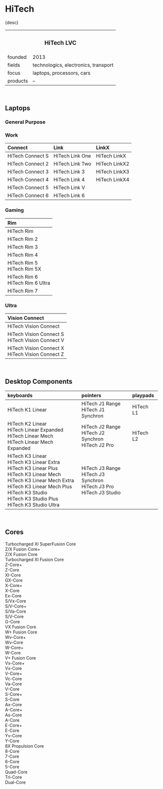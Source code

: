# HiTech

{desc}


<table>
  <tr>
    <th colspan="2"> <h3> HiTech LVC </h3> </th>
  </tr>
  <tr>
    <td> founded </td>
    <td> 2013 </td>
  </tr>
  <tr>
    <td> fields </td>
    <td> technologics, electronics, transport </td>
  </tr>
  <tr>
    <td> focus </td>
    <td> laptops, processors, cars </td>
  </tr>
  <tr>
    <td> products </td>
    <td> – </td>
  </tr>
</table>


<br>


## Laptops

### General Purpose

### Work

| Connect | Link | LinkX |
| :------ | :--- | :---- |
| HiTech Connect S | HiTech Link One | HiTech LinkX |
| HiTech Connect 2 | HiTech Link Two | HiTech LinkX2 |
| HiTech Connect 3 | HiTech Link 3 | HiTech LinkX3 |
| HiTech Connect 4 | HiTech Link 4 | HiTech LinkX4 |
| HiTech Connect 5 | HiTech Link V | |
| HiTech Connect 6 | HiTech Link 6 | |

### Gaming

| Rim |
| :-- |
| HiTech Rim |
| HiTech Rim 2 |
| HiTech Rim 3 |
| HiTech Rim 4 |
| HiTech Rim 5 <br> HiTech Rim 5X |
| HiTech Rim 6 <br> HiTech Rim 6 Ultra |
| HiTech Rim 7 |

### Ultra

| Vision Connect |
| :------------- |
| HiTech Vision Connect |
| HiTech Vision Connect S <br> HiTech Vision Connect V |
| HiTech Vision Connect X <br> HiTech Vision Connect Z |


<br>


## Desktop Components

| keyboards | pointers | playpads |
| :-------- | :------- | :------- |
| HiTech K1 Linear | HiTech J1 Range <br> HiTech J1 Synchron | HiTech L1 |
| HiTech K2 Linear <br> HiTech Linear Expanded <br> HiTech Linear Mech <br> HiTech Linear Mech Expanded | HiTech J2 Range <br> HiTech J2 Synchron <br> HiTech J2 Pro | HiTech L2 |
| HiTech K3 Linear <br> HiTech K3 Linear Extra <br> HiTech K3 Linear Plus <br> HiTech K3 Linear Mech <br> HiTech K3 Linear Mech Extra <br> HiTech K3 Linear Mech Plus <br> HiTech K3 Studio <br> HiTech K3 Studio Plus <br> HiTech K3 Studio Ultra | HiTech J3 Range <br> HiTech J3 Synchron <br> HiTech J3 Pro <br> HiTech J3 Studio | |


<br>


## Cores

Turbocharged XI SuperFusion Core  
Z/X Fusion Core+  
Z/X Fusion Core  
Turbocharged XI Fusion Core  
Z-Core+  
Z-Core  
XI-Core  
GX-Core  
X-Core+  
X-Core  
Ex-Core  
S/Vx-Core  
S/V-Core+  
S/Va-Core  
S/V-Core  
G-Core  
VX Fusion Core  
W+ Fusion Core  
Wv-Core+  
Wv-Core  
W-Core+  
W-Core  
V+ Fusion Core  
Vx-Core+  
Vx-Core  
V-Core+  
Vc-Core  
Va-Core  
V-Core  
S-Core+  
S-Core  
Ax-Core  
A-Core+  
As-Core  
A-Core  
E-Core+  
E-Core  
Yv-Core  
Y-Core  
8X Propulsion Core  
8-Core  
7-Core  
6-Core  
5-Core  
Quad-Core  
Tri-Core  
Dual-Core
